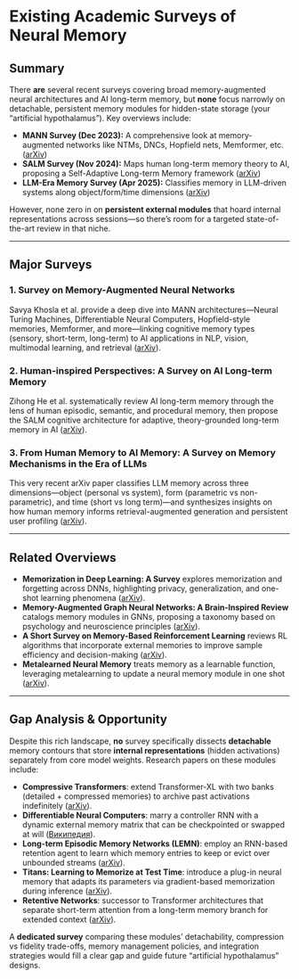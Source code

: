 # Existing Academic Surveys of Neural Memory

## Summary

There **are** several recent surveys covering broad memory-augmented neural architectures and AI long-term memory, but **none** focus narrowly on detachable, persistent memory modules for hidden-state storage (your “artificial hypothalamus”). Key overviews include:

* **MANN Survey (Dec 2023):** A comprehensive look at memory-augmented networks like NTMs, DNCs, Hopfield nets, Memformer, etc. ([arXiv][1])
* **SALM Survey (Nov 2024):** Maps human long-term memory theory to AI, proposing a Self-Adaptive Long-term Memory framework ([arXiv][2])
* **LLM-Era Memory Survey (Apr 2025):** Classifies memory in LLM-driven systems along object/form/time dimensions ([arXiv][3])

However, none zero in on **persistent external modules** that hoard internal representations across sessions—so there’s room for a targeted state-of-the-art review in that niche.

---

## Major Surveys

### 1. Survey on Memory-Augmented Neural Networks

Savya Khosla et al. provide a deep dive into MANN architectures—Neural Turing Machines, Differentiable Neural Computers, Hopfield-style memories, Memformer, and more—linking cognitive memory types (sensory, short-term, long-term) to AI applications in NLP, vision, multimodal learning, and retrieval ([arXiv][1]).

### 2. Human-inspired Perspectives: A Survey on AI Long-term Memory

Zihong He et al. systematically review AI long-term memory through the lens of human episodic, semantic, and procedural memory, then propose the SALM cognitive architecture for adaptive, theory-grounded long-term memory in AI ([arXiv][2]).

### 3. From Human Memory to AI Memory: A Survey on Memory Mechanisms in the Era of LLMs

This very recent arXiv paper classifies LLM memory across three dimensions—object (personal vs system), form (parametric vs non-parametric), and time (short vs long term)—and synthesizes insights on how human memory informs retrieval-augmented generation and persistent user profiling ([arXiv][3]).

---

## Related Overviews

* **Memorization in Deep Learning: A Survey** explores memorization and forgetting across DNNs, highlighting privacy, generalization, and one-shot learning phenomena ([arXiv][4]).
* **Memory-Augmented Graph Neural Networks: A Brain-Inspired Review** catalogs memory modules in GNNs, proposing a taxonomy based on psychology and neuroscience principles ([arXiv][5]).
* **A Short Survey on Memory-Based Reinforcement Learning** reviews RL algorithms that incorporate external memories to improve sample efficiency and decision-making ([arXiv][6]).
* **Metalearned Neural Memory** treats memory as a learnable function, leveraging metalearning to update a neural memory module in one shot ([arXiv][7]).

---

## Gap Analysis & Opportunity

Despite this rich landscape, **no** survey specifically dissects **detachable** memory contours that store **internal representations** (hidden activations) separately from core model weights. Research papers on these modules include:

* **Compressive Transformers**: extend Transformer-XL with two banks (detailed + compressed memories) to archive past activations indefinitely ([arXiv][8]).
* **Differentiable Neural Computers**: marry a controller RNN with a dynamic external memory matrix that can be checkpointed or swapped at will ([Википедия][9]).
* **Long-term Episodic Memory Networks (LEMN)**: employ an RNN-based retention agent to learn which memory entries to keep or evict over unbounded streams ([arXiv][10]).
* **Titans: Learning to Memorize at Test Time**: introduce a plug-in neural memory that adapts its parameters via gradient-based memorization during inference ([arXiv][11]).
* **Retentive Networks**: successor to Transformer architectures that separate short-term attention from a long-term memory branch for extended context ([arXiv][12]).

A **dedicated survey** comparing these modules’ detachability, compression vs fidelity trade-offs, memory management policies, and integration strategies would fill a clear gap and guide future “artificial hypothalamus” designs.

[1]: https://arxiv.org/abs/2312.06141?utm_source=chatgpt.com "Survey on Memory-Augmented Neural Networks: Cognitive Insights to AI Applications"
[2]: https://arxiv.org/html/2411.00489v1?utm_source=chatgpt.com "Human-inspired Perspectives: A Survey on AI Long-term Memory"
[3]: https://arxiv.org/html/2504.15965?utm_source=chatgpt.com "A Survey on Memory Mechanisms in the Era of LLMs - arXiv"
[4]: https://arxiv.org/html/2406.03880v1?utm_source=chatgpt.com "Memorization in deep learning: A survey - arXiv"
[5]: https://arxiv.org/abs/2209.10818?utm_source=chatgpt.com "Memory-Augmented Graph Neural Networks: A Brain-Inspired Review"
[6]: https://arxiv.org/abs/1904.06736?utm_source=chatgpt.com "A Short Survey On Memory Based Reinforcement Learning"
[7]: https://arxiv.org/abs/1907.09720?utm_source=chatgpt.com "Metalearned Neural Memory"
[8]: https://arxiv.org/abs/1911.05507?utm_source=chatgpt.com "Compressive Transformers for Long-Range Sequence Modelling"
[9]: https://en.wikipedia.org/wiki/Differentiable_neural_computer?utm_source=chatgpt.com "Differentiable neural computer"
[10]: https://arxiv.org/abs/1812.04227?utm_source=chatgpt.com "Learning What to Remember: Long-term Episodic Memory Networks for Learning from Streaming Data"
[11]: https://arxiv.org/abs/2501.00663?utm_source=chatgpt.com "Titans: Learning to Memorize at Test Time"
[12]: https://arxiv.org/pdf/2502.10297?utm_source=chatgpt.com "[PDF] arXiv:2502.10297v1 [cs.LG] 14 Feb 2025"